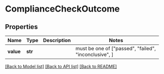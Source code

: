 # ComplianceCheckOutcome


## Properties
Name | Type | Description | Notes
------------ | ------------- | ------------- | -------------
**value** | **str** |  |  must be one of ["passed", "failed", "inconclusive", ]

[[Back to Model list]](../README.md#documentation-for-models) [[Back to API list]](../README.md#documentation-for-api-endpoints) [[Back to README]](../README.md)


